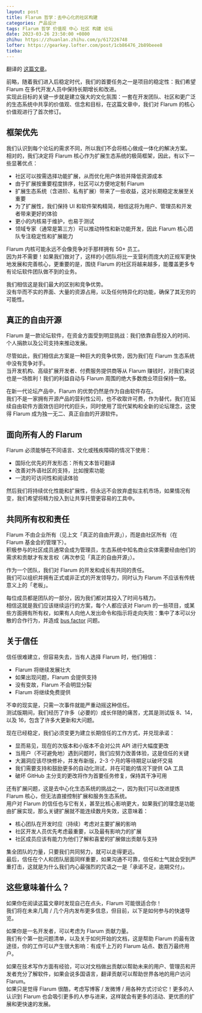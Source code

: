 ```yaml
---
layout: post
title: Flarum 哲学：去中心化的社区构建
categories: 产品设计
tags: Flarum 哲学 价值观 中心 社区 构建 论坛
date: 2023-03-26 23:50:00 +0800
zhihu: https://zhuanlan.zhihu.com/p/617226748
lofter: https://gearkey.lofter.com/post/1cb86476_2b89beee8
tieba: 
---
```


翻译的 [这篇文章](https://discuss.flarum.org/d/28869-flarum-philosophy-and-values)。

前略，随着我们进入后稳定时代，我们的首要任务之一是项目的稳定性：我们希望 Flarum 在多代开发人员中保持长期增长和改进。  
实现此目标的关键一步就是建立强大的文化氛围：一套在开发团队、社区和更广泛的生态系统中共享的价值观、信念和目标，在这篇文章中，我们对 Flarum 的核心价值观进行了首次修订。

## 框架优先

我们认识到每个论坛的需求不同，所以我们不会将核心做成一体化的解决方案。  
相对的，我们决定将 Flarum 核心作为扩展生态系统的极简框架，因此，有以下一些显著优点：

+ 社区可以按需选择功能扩展，从而优化用户体验并降低资源成本
+ 由于扩展按重要程度排序，社区可以方便地定制 Flarum
+ 扩展生态系统（含进阶、私有扩展）带来了一些收益，这对长期稳定发展至关重要
+ 为了扩展性，我们保持 UI 和软件架构精简，相信这将为用户、管理员和开发者带来更好的体验
+ 更小的内核易于维护，也易于测试
+ 领域专家（通常是第三方）可以推动特性和新功能开发，因此 Flarum 核心团队专注稳定性和扩展能力

Flarum 内核可能永远不会像竞争对手那样拥有 50+ 员工。  
因为并不需要！如果我们做对了，这样的小团队将比一支营利而庞大的正规军更快地发展和完善核心，更重要的是，围绕 Flarum 的社区将越来越多，能覆盖更多专有论坛软件团队做不到的业务。

我们相信这是我们最大的区别和竞争优势。  
没有华而不实的界面、大量的资源占用，以及任何特异化的功能，确保了其无穷的可能性。

## 真正的自由开源

Flarum 是一款论坛软件，在资金方面受到明显挑战：我们依靠自愿投入的时间、个人捐款以及公司支持来推动发展。

尽管如此，我们相信此方案是一种巨大的竞争优势，因为我们在 Flarum 生态系统中没有竞争对手。  
当开发机构、高级扩展开发者、付费服务提供商等从 Flarum 赚钱时，对我们来说也是一场胜利！我们的利益自动与 Flarum 周围的绝大多数商业项目保持一致。

在新一代论坛产品中，Flarum 的优势仍然是作为自由软件存在。  
我们不是一家拥有开源产品的营利性公司，也不收取许可费，作为替代，我们在延续自由软件方面效仿旧时代的巨头，同时使用了现代架构和全新的论坛理念，这使得 Flarum 成为独一无二、真正自由的开源软件。

## 面向所有人的 Flarum

Flarum 必须能够在不同语言、文化或残疾障碍的情况下使用：

+ 国际化优先的开发形态：所有文本皆可翻译
+ 改善对外语社区的支持，比如搜索功能
+ 一流的可访问性和阅读体验

然后我们将持续优化性能和扩展性，但永远不会放弃虚拟主机市场，如果情况有变，我们希望将精力投入到让共享托管更容易的工具中。

## 共同所有权和责任

Flarum 不由企业所有（见上文「真正的自由开源」），而是由社区所有（在 Flarum 基金会的管理下）。  
积极参与的社区成员通常会成为管理员，生态系统中知名商业实体需要经由他们的需求和贡献才有发言权（再次参见「真正的自由开源」）。

作为一个团队，我们对 Flarum 的开发和成长有共同的责任。  
我们可以组织并拥有正式或非正式的开发领导力，同时认为 Flarum 不应该有传统意义上的「老板」。

每位成员都是团队的一部分，因为我们都对其投入了时间与精力。  
相信这就是我们应该继续运行的方案，每个人都应该对 Flarum 的一些项目，或某些方面拥有所有权，如果有人向他人发出命令和指示将走向失败：集中了本可以分散的合作行为，并造成 [bus factor](https://en.wikipedia.org/wiki/Bus_factor) 问题。

## 关于信任

信任很难建立，但容易失去，当有人选择 Flarum 时，他们相信：

+ Flarum 将继续发展壮大
+ 如果出现问题，Flarum 会提供支持
+ 没有变故，Flarum 不会明显分裂
+ Flarum 将继续免费提供

不幸的现实是，只需一次事件就能严重动摇这种信任。  
测试版期间，我们经历了许多（必要的）成长伴随的痛苦，尤其是测试版 8、14，以及 16，包含了许多大更新和大问题。

现在已经稳定，我们必须变更为建立长期信任的工作方式，并兑现承诺：

+ 显而易见，现在的次版本和小版本不会对公共 API 进行大幅度更改
+ 当用户（不可避免地）遇到问题时，我们应努力改善体验，这是信任的关键
+ 大漏洞应该尽快修补，并发布新版，2-3 个月的等待期足以破坏交易
+ 我们需要支持和鼓励更多的自动化测试，并在可能的情况下提供 QA 工具
+ 破坏 GitHub 主分支的更改将作为首要任务修复，保持其干净可用

还有扩展问题，这是去中心化生态系统的挑战之一，因为我们可以改进提炼 Flarum 核心，但无法直接控制扩展和服务生态系统。  
用户对 Flarum 的信任也与它有关，甚至比核心影响更大，如果我们的理念是功能由扩展实现，那么关键扩展就不能连续数月失效，这意味着：

+ 核心团队在开发时应（持续）考虑对主要扩展的影响
+ 社区开发人员优先考虑最重要，以及最有影响力的扩展
+ 社区成员应该有能力为他们了解和喜爱的扩展做出贡献与支持

集全团队的力量，只要我们共同努力，就可以走得更远。  
最后，信任在个人和团队层面同样重要，如果沟通不可靠，信任和士气就会受到严重打击，这就是为什么我们内心最强烈的咒语之一是「承诺不足，逾期交付」。

## 这些意味着什么？

如果你在阅读这篇文章时发现自己在点头，Flarum 可能很适合你！  
我们将在未来几周 / 几个月内发布更多信息，但目前，以下是如何参与的快速导览。

如果你是一名开发者，可以考虑为 Flarum 贡献力量。  
我们有个第一批问题清单，以及关于如何开始的文档，这是帮助 Flarum 的最有效途径，你的工作可以产生很大影响：有成千上万的 Flarum 站点、数百万最终用户。

如果在技术写作方面有经验，可以对文档做出贡献以帮助未来的用户、管理员和开发者充分了解软件，如果会说多国语言，翻译贡献可以帮助世界各地的用户访问 Flarum。  
如果只是觉得 Flarum 很酷，考虑写博客 / 发微博 / 用各种方式讨论它！更多的人认识到 Flarum 也会吸引更多的人参与进来，这样就会有更多的活动、更优质的扩展和更快速的发展。